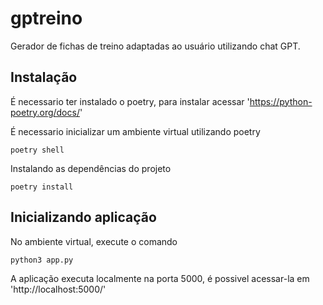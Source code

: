 # gptreino
Gerador de fichas de treino adaptadas ao usuário utilizando chat GPT.

## Instalação

É necessario ter instalado o poetry, para instalar acessar 'https://python-poetry.org/docs/'

É necessario inicializar um ambiente virtual utilizando poetry
```
poetry shell
```

Instalando as dependências do projeto
```
poetry install
```

## Inicializando aplicação
No ambiente virtual, execute o comando
```
python3 app.py
```

A aplicação executa localmente na porta 5000, é possivel acessar-la em 'http://localhost:5000/'
